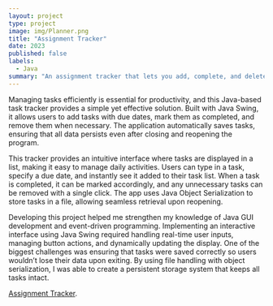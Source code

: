 ```yaml
---
layout: project
type: project
image: img/Planner.png
title: "Assignment Tracker"
date: 2023
published: false
labels:
  - Java
summary: "An assignment tracker that lets you add, complete, and delete tasks with due dates"
---
```


</div>

Managing tasks efficiently is essential for productivity, and this Java-based task tracker provides a simple yet effective solution. Built with Java Swing, it allows users to add tasks with due dates, mark them as completed, and remove them when necessary. The application automatically saves tasks, ensuring that all data persists even after closing and reopening the program.

This tracker provides an intuitive interface where tasks are displayed in a list, making it easy to manage daily activities. Users can type in a task, specify a due date, and instantly see it added to their task list. When a task is completed, it can be marked accordingly, and any unnecessary tasks can be removed with a single click. The app uses Java Object Serialization to store tasks in a file, allowing seamless retrieval upon reopening.

Developing this project helped me strengthen my knowledge of Java GUI development and event-driven programming. Implementing an interactive interface using Java Swing required handling real-time user inputs, managing button actions, and dynamically updating the display. One of the biggest challenges was ensuring that tasks were saved correctly so users wouldn’t lose their data upon exiting. By using file handling with object serialization, I was able to create a persistent storage system that keeps all tasks intact.

[Assignment Tracker](https://github.com/sydhashiro/sydhashiro.github.io/tree/832fd53bf27f887b0f07713870477dc4e6687dae/Assignment%20Tracker).
